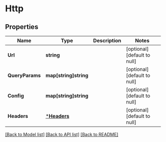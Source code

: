# Http

## Properties
Name | Type | Description | Notes
------------ | ------------- | ------------- | -------------
**Url** | **string** |  | [optional] [default to null]
**QueryParams** | **map[string]string** |  | [optional] [default to null]
**Config** | **map[string]string** |  | [optional] [default to null]
**Headers** | [***Headers**](Headers.md) |  | [optional] [default to null]

[[Back to Model list]](../README.md#documentation-for-models) [[Back to API list]](../README.md#documentation-for-api-endpoints) [[Back to README]](../README.md)


